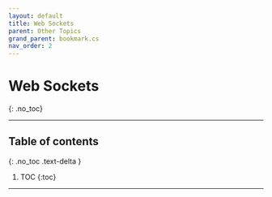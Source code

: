 ```yaml
---
layout: default
title: Web Sockets
parent: Other Topics
grand_parent: bookmark.cs
nav_order: 2
---
```


# Web Sockets
{: .no_toc}

---

## Table of contents
{: .no_toc .text-delta }

1. TOC
{:toc}

---
